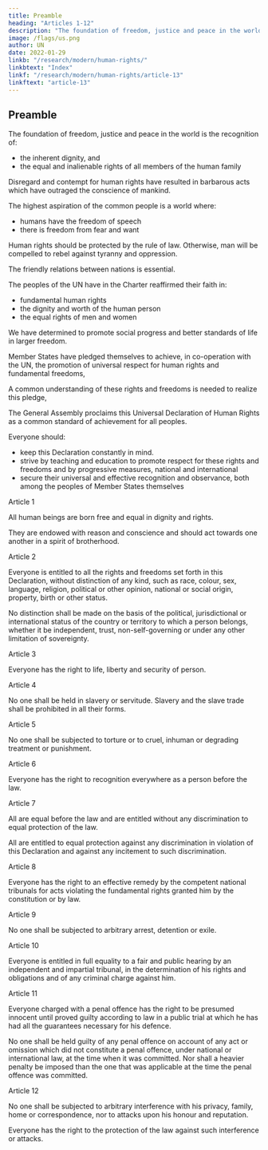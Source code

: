 ```yaml
---
title: Preamble
heading: "Articles 1-12"
description: "The foundation of freedom, justice and peace in the world is the recognition of the inherent dignity, and the equal and inalienable rights of all members of the human family"
image: /flags/us.png
author: UN
date: 2022-01-29
linkb: "/research/modern/human-rights/"
linkbtext: "Index"
linkf: "/research/modern/human-rights/article-13"
linkftext: "article-13"
---
```


<!-- Universal Declaration of Human Rights
The Universal Declaration of Human Rights (UDHR) is a milestone document in the history of human rights. Drafted by representatives with different legal and cultural backgrounds from all regions of the world, the Declaration was proclaimed by the United Nations General Assembly in Paris on 10 December 1948 (General Assembly resolution 217 A) as a common standard of achievements for all peoples and all nations. It sets out, for the first time, fundamental human rights to be universally protected and it has been translated into over 500 languages. The UDHR is widely recognized as having inspired, and paved the way for, the adoption of more than seventy human rights treaties, applied today on a permanent basis at global and regional levels (all containing references to it in their preambles). 
 -->

## Preamble

The foundation of freedom, justice and peace in the world is the recognition of:
- the inherent dignity, and
- the equal and inalienable rights of all members of the human family

Disregard and contempt for human rights have resulted in barbarous acts which have outraged the conscience of mankind. 

<!--  and the advent of a world in which  has been proclaimed as  -->

The highest aspiration of the common people is a world where:
- humans have the freedom of speech
- there is freedom from fear and want

<!-- Whereas it is essential, if man is not to be compelled to have recourse, as a last resort, to rebellion against , that -->

Human rights should be protected by the rule of law. Otherwise, man will be compelled to rebel against tyranny and oppression. 

<!-- Whereas it is essential to promote  -->

The friendly relations between nations is essential. 

The peoples of the UN have in the Charter reaffirmed their faith in:
- fundamental human rights
- the dignity and worth of the human person
- the equal rights of men and women

We have determined to promote social progress and better standards of life in larger freedom.

Member States have pledged themselves to achieve, in co-operation with the UN, the promotion of universal respect for human rights and fundamental freedoms,

A common understanding of these rights and freedoms is needed to realize this pledge,



The General Assembly proclaims this Universal Declaration of Human Rights as a common standard of achievement for all peoples.

Everyone should:
- keep this Declaration constantly in mind.
- strive by teaching and education to promote respect for these rights and freedoms and by progressive measures, national and international
- secure their universal and effective recognition and observance, both among the peoples of Member States themselves

<!-- and among the peoples of territories under their jurisdiction.  -->

Article 1

All human beings are born free and equal in dignity and rights. 

They are endowed with reason and conscience and should act towards one another in a spirit of brotherhood.


Article 2

Everyone is entitled to all the rights and freedoms set forth in this Declaration, without distinction of any kind, such as race, colour, sex, language, religion, political or other opinion, national or social origin, property, birth or other status. 

No distinction shall be made on the basis of the political, jurisdictional or international status of the country or territory to which a person belongs, whether it be independent, trust, non-self-governing or under any other limitation of sovereignty.


Article 3

Everyone has the right to life, liberty and security of person.


Article 4

No one shall be held in slavery or servitude. Slavery and the slave trade shall be prohibited in all their forms.


Article 5

No one shall be subjected to torture or to cruel, inhuman or degrading treatment or punishment.


Article 6

Everyone has the right to recognition everywhere as a person before the law.


Article 7

All are equal before the law and are entitled without any discrimination to equal protection of the law. 

All are entitled to equal protection against any discrimination in violation of this Declaration and against any incitement to such discrimination.


Article 8

Everyone has the right to an effective remedy by the competent national tribunals for acts violating the fundamental rights granted him by the constitution or by law.


Article 9

No one shall be subjected to arbitrary arrest, detention or exile.


Article 10

Everyone is entitled in full equality to a fair and public hearing by an independent and impartial tribunal, in the determination of his rights and obligations and of any criminal charge against him.


Article 11

Everyone charged with a penal offence has the right to be presumed innocent until proved guilty according to law in a public trial at which he has had all the guarantees necessary for his defence.

No one shall be held guilty of any penal offence on account of any act or omission which did not constitute a penal offence, under national or international law, at the time when it was committed. Nor shall a heavier penalty be imposed than the one that was applicable at the time the penal offence was committed.


Article 12

No one shall be subjected to arbitrary interference with his privacy, family, home or correspondence, nor to attacks upon his honour and reputation. 

Everyone has the right to the protection of the law against such interference or attacks.
